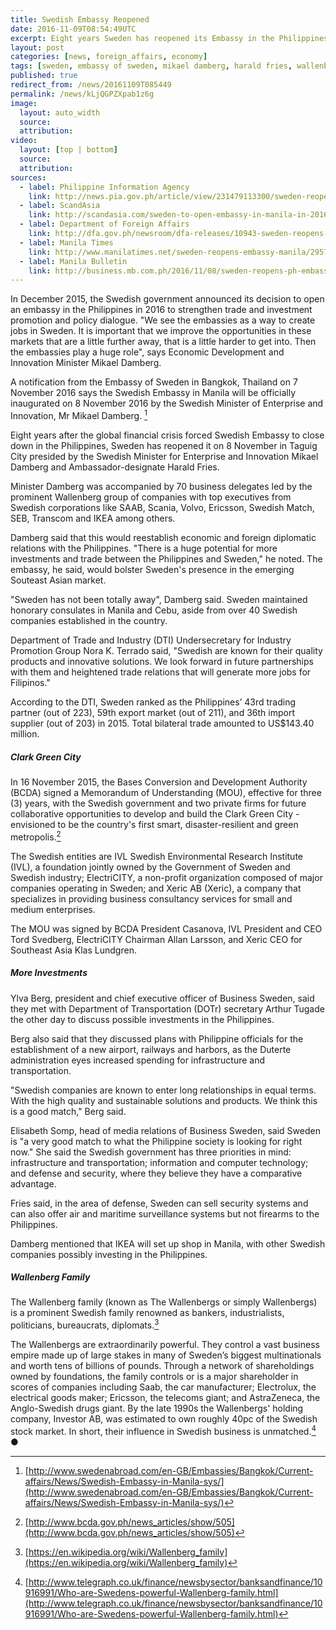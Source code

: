 ```yaml
---
title: Swedish Embassy Reopened
date: 2016-11-09T08:54:49UTC
excerpt: Eight years Sweden has reopened its Embassy in the Philippines on 8 November in Taguig City presided by Swedish Minister for Enterprise and Innovation Mikael Damberg and Ambassador-designate Harald Fries.
layout: post
categories: [news, foreign_affairs, economy]
tags: [sweden, embassy of sweden, mikael damberg, harald fries, wallenberg, ylva berg, elisabeth somp, department of trade and industry, industry promotion group nora terrado, department of transportation, arthur tugade, bases conversion and development authority, clark green city, bcda]
published: true
redirect_from: /news/20161109T085449
permalink: /news/kLjQGPZXpab1z6g
image:
  layout: auto_width
  source: 
  attribution: 
video:
  layout: [top | bottom]
  source: 
  attribution: 
sources:
  - label: Philippine Information Agency
    link: http://news.pia.gov.ph/article/view/231479113300/sweden-reopens-embassy-in-ph
  - label: ScandAsia
    link: http://scandasia.com/sweden-to-open-embassy-in-manila-in-2016/
  - label: Department of Foreign Affairs
    link: http://dfa.gov.ph/newsroom/dfa-releases/10943-sweden-reopens-its-embassy-in-manila
  - label: Manila Times
    link: http://www.manilatimes.net/sweden-reopens-embassy-manila/295758/
  - label: Manila Bulletin
    link: http://business.mb.com.ph/2016/11/08/sweden-reopens-ph-embassy/
---
```


In December 2015, the Swedish government announced its decision to open an embassy in the Philippines in 2016 to strengthen trade and investment promotion and policy dialogue.
"We see the embassies as a way to create jobs in Sweden. It is important that we improve the opportunities in these markets that are a little further away, that is a little harder to get into. Then the embassies play a huge role", says Economic Development and Innovation Minister Mikael Damberg.

A notification from the Embassy of Sweden in Bangkok, Thailand on 7 November 2016 says the Swedish Embassy in Manila will be officially inaugurated on 8 November 2016 by the Swedish Minister of Enterprise and Innovation, Mr Mikael Damberg. [^1]

Eight years after the global financial crisis forced Swedish Embassy to close down in the Philippines, Sweden has reopened it on 8 November in Taguig City presided by the Swedish Minister for Enterprise and Innovation Mikael Damberg and Ambassador-designate Harald Fries.

Minister Damberg was accompanied by 70 business delegates led by the prominent Wallenberg group of companies with top executives from Swedish corporations like SAAB, Scania, Volvo, Ericsson, Swedish Match, SEB, Transcom and IKEA among others.

Damberg said that this would reestablish economic and foreign diplomatic relations with the Philippines.
"There is a huge potential for more investments and trade between the Philippines and Sweden," he noted.
The embassy, he said, would bolster Sweden's presence in the emerging Souteast Asian market.

"Sweden has not been totally away", Damberg said.
Sweden maintained honorary consulates in Manila and Cebu, aside from over 40 Swedish companies established in the country.

Department of Trade and Industry (DTI) Undersecretary for Industry Promotion Group Nora K. Terrado said, "Swedish are known for their quality products and innovative solutions. We look forward in future partnerships with them and heightened trade relations that will generate more jobs for Filipinos."

According to the DTI, Sweden ranked as the Philippines’ 43rd trading partner (out of 223), 59th export market (out of 211), and 36th import supplier (out of 203) in 2015. Total bilateral trade amounted to US$143.40 million.

##### Clark Green City

In 16 November 2015, the Bases Conversion and Development Authority (BCDA) signed a Memorandum of Understanding (MOU), effective for three (3) years, with the Swedish government and two private firms for future collaborative opportunities to develop and build the Clark Green City - envisioned to be the country's first smart, disaster-resilient and green metropolis.[^2]

The Swedish entities are IVL Swedish Environmental Research Institute (IVL), a foundation jointly owned by the Government of Sweden and Swedish industry; ElectriCITY, a non-profit organization composed of major companies operating in Sweden; and Xeric AB (Xeric), a company that specializes in providing business consultancy services for small and medium enterprises.

The MOU was signed by BCDA President Casanova, IVL President and CEO Tord Svedberg, ElectriCITY Chairman Allan Larsson, and Xeric CEO for Southeast Asia Klas Lundgren.

##### More Investments

Ylva Berg, president and chief executive officer of Business Sweden, said they met with Department of Transportation (DOTr) secretary Arthur Tugade the other day to discuss possible investments in the Philippines.

Berg also said that they discussed plans with Philippine officials for the establishment of a new airport, railways and harbors, as the Duterte administration eyes increased spending for infrastructure and transportation.

"Swedish companies are known to enter long relationships in equal terms. With the high quality and sustainable solutions and products. We think this is a good match," Berg said.

Elisabeth Somp, head of media relations of Business Sweden, said Sweden is "a very good match to what the Philippine society is looking for right now."
She said the Swedish government has three priorities in mind: infrastructure and transportation; information and computer technology; and defense and security, where they believe they have a comparative advantage.

Fries said, in the area of defense, Sweden can sell security systems and can also offer air and maritime surveillance systems but not firearms to the Philippines.

Damberg mentioned that IKEA will set up shop in Manila, with other Swedish companies possibly investing in the Philippines.

##### Wallenberg Family

The Wallenberg family (known as The Wallenbergs or simply Wallenbergs) is a prominent Swedish family renowned as bankers, industrialists, politicians, bureaucrats, diplomats.[^3]

The Wallenbergs are extraordinarily powerful. They control a vast business empire made up of large stakes in many of Sweden’s biggest multinationals and worth tens of billions of pounds. Through a network of shareholdings owned by foundations, the family controls or is a major shareholder in scores of companies including Saab, the car manufacturer; Electrolux, the electrical goods maker; Ericsson, the telecoms giant; and AstraZeneca, the Anglo-Swedish drugs giant.
By the late 1990s the Wallenbergs' holding company, Investor AB, was estimated to own roughly 40pc of the Swedish stock market. In short, their influence in Swedish business is unmatched.[^4]
&#x25cf;

[^1]: [http://www.swedenabroad.com/en-GB/Embassies/Bangkok/Current-affairs/News/Swedish-Embassy-in-Manila-sys/](http://www.swedenabroad.com/en-GB/Embassies/Bangkok/Current-affairs/News/Swedish-Embassy-in-Manila-sys/)
[^2]: [http://www.bcda.gov.ph/news_articles/show/505](http://www.bcda.gov.ph/news_articles/show/505)
[^3]: [https://en.wikipedia.org/wiki/Wallenberg_family](https://en.wikipedia.org/wiki/Wallenberg_family)
[^4]: [http://www.telegraph.co.uk/finance/newsbysector/banksandfinance/10916991/Who-are-Swedens-powerful-Wallenberg-family.html](http://www.telegraph.co.uk/finance/newsbysector/banksandfinance/10916991/Who-are-Swedens-powerful-Wallenberg-family.html)


